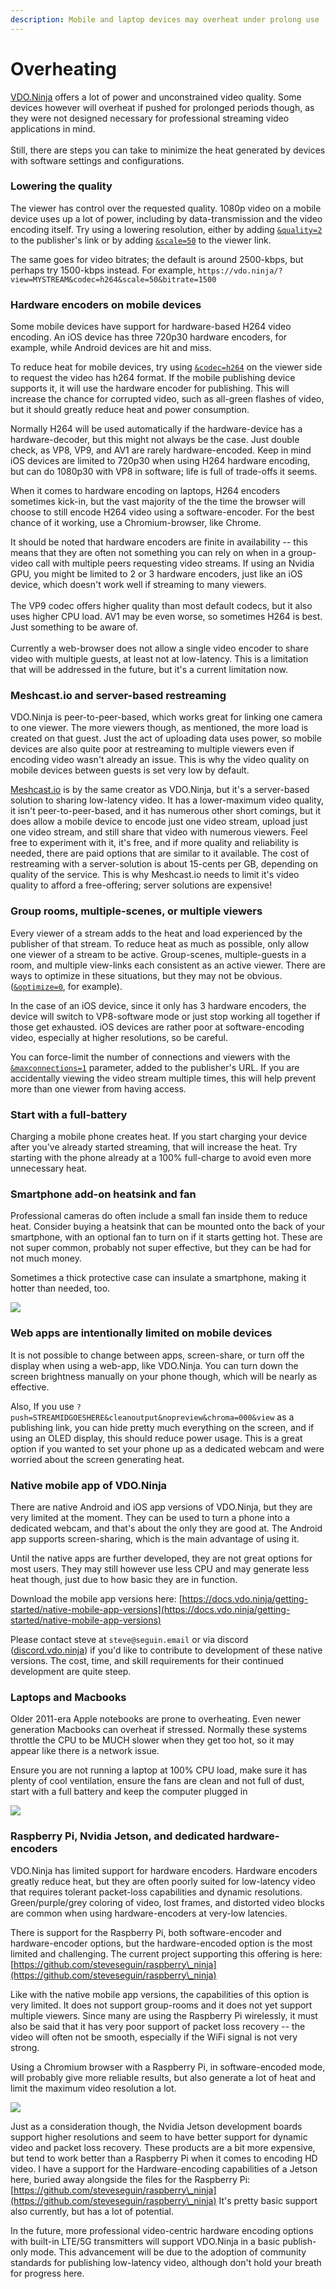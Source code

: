```yaml
---
description: Mobile and laptop devices may overheat under prolong use
---
```


# Overheating

[VDO.Ninja](https://vdo.ninja/) offers a lot of power and unconstrained video quality. Some devices however will overheat if pushed for prolonged periods though, as they were not designed necessary for professional streaming video applications in mind.\
\
Still, there are steps you can take to minimize the heat generated by devices with software settings and configurations.

### Lowering the quality&#x20;

The viewer has control over the requested quality. 1080p video on a mobile device uses up a lot of power, including by data-transmission and the video encoding itself. Try using a lowering resolution, either by adding [`&quality=2`](../advanced-settings/video-parameters/and-quality.md) to the publisher's link or by adding [`&scale=50`](../advanced-settings/view-parameters/scale.md) to the viewer link.

The same goes for video bitrates; the default is around 2500-kbps, but perhaps try 1500-kbps instead. For example, `https://vdo.ninja/?view=MYSTREAM&codec=h264&scale=50&bitrate=1500`

### Hardware encoders on mobile devices

Some mobile devices have support for hardware-based H264 video encoding. An iOS device has three 720p30 hardware encoders, for example, while Android devices are hit and miss.

To reduce heat for mobile devices, try using [`&codec=h264`](../advanced-settings/view-parameters/codec.md) on the viewer side to request the video has h264 format. If the mobile publishing device supports it, it will use the hardware encoder for publishing. This will increase the chance for corrupted video, such as all-green flashes of video, but it should greatly reduce heat and power consumption.

Normally H264 will be used automatically if the hardware-device has a hardware-decoder, but this might not always be the case. Just double check, as VP8, VP9, and AV1 are rarely hardware-encoded. Keep in mind iOS devices are limited to 720p30 when using H264 hardware encoding, but can do 1080p30 with VP8 in software; life is full of trade-offs it seems.

When it comes to hardware encoding on laptops, H264 encoders sometimes kick-in, but the vast majority of the the time the browser will choose to still encode H264 video using a software-encoder. For the best chance of it working, use a Chromium-browser, like Chrome.

It should be noted that hardware encoders are finite in availability -- this means that they are often not something you can rely on when in a group-video call with multiple peers requesting video streams. If using an Nvidia GPU, you might be limited to 2 or 3 hardware encoders, just like an iOS device, which doesn't work well if streaming to many viewers. \
\
The VP9 codec offers higher quality than most default codecs, but it also uses higher CPU load. AV1 may be even worse, so sometimes H264 is best. Just something to be aware of.\
\
Currently a web-browser does not allow a single video encoder to share video with multiple guests, at least not at low-latency. This is a limitation that will be addressed in the future, but it's a current limitation now.

### Meshcast.io and server-based restreaming

VDO.Ninja is peer-to-peer-based, which works great for linking one camera to one viewer. The more viewers though, as mentioned, the more load is created on that guest. Just the act of uploading data uses power, so mobile devices are also quite poor at restreaming to multiple viewers even if encoding video wasn't already an issue. This is why the video quality on mobile devices between guests is set very low by default.

[Meshcast.io](https://meshcast.io/) is by the same creator as VDO.Ninja, but it's a server-based solution to sharing low-latency video. It has a lower-maximum video quality, it isn't peer-to-peer-based, and it has numerous other short comings, but it does allow a mobile device to encode just one video stream, upload just one video stream, and still share that video with numerous viewers. Feel free to experiment with it, it's free, and if more quality and reliability is needed, there are paid options that are similar to it available. The cost of restreaming with a server-solution is about 15-cents per GB, depending on quality of the service. This is why Meshcast.io needs to limit it's video quality to afford a free-offering; server solutions are expensive!

### Group rooms, multiple-scenes, or multiple viewers

Every viewer of a stream adds to the heat and load experienced by the publisher of that stream. To reduce heat as much as possible, only allow one viewer of a stream to be active. Group-scenes, multiple-guests in a room, and multiple view-links each consistent as an active viewer. There are ways to optimize in these situations, but they may not be obvious. ([`&optimize=0`](../advanced-settings/view-parameters/optimize.md), for example).

In the case of an iOS device, since it only has 3 hardware encoders, the device will switch to VP8-software mode or just stop working all together if those get exhausted. iOS devices are rather poor at software-encoding video, especially at higher resolutions, so be careful.

You can force-limit the number of connections and viewers with the [`&maxconnections=1`](../source-settings/and-maxconnections.md) parameter, added to the publisher's URL. If you are accidentally viewing the video stream multiple times, this will help prevent more than one viewer from having access.

### Start with a full-battery

Charging a mobile phone creates heat. If you start charging your device after you've already started streaming, that will increase the heat. Try starting with the phone already at a 100% full-charge to avoid even more unnecessary heat.

### Smartphone add-on heatsink and fan

Professional cameras do often include a small fan inside them to reduce heat. Consider buying a heatsink that can be mounted onto the back of your smartphone, with an optional fan to turn on if it starts getting hot. These are not super common, probably not super effective, but they can be had for not much money.

Sometimes a thick protective case can insulate a smartphone, making it hotter than needed, too.&#x20;

![](<../.gitbook/assets/image (4).png>)

### Web apps are intentionally limited on mobile devices

It is not possible to change between apps, screen-share, or turn off the display when using a web-app, like VDO.Ninja. You can turn down the screen brightness manually on your phone though, which will be nearly as effective.

Also, If you use `?push=STREAMIDGOESHERE&cleanoutput&nopreview&chroma=000&view` as a publishing link, you can hide pretty much everything on the screen, and if using an OLED display, this should reduce power usage. This is a great option if you wanted to set your phone up as a dedicated webcam and were worried about the screen generating heat.

### Native mobile app of VDO.Ninja

There are native Android and iOS app versions of VDO.Ninja, but they are very limited at the moment. They can be used to turn a phone into a dedicated webcam, and that's about the only they are good at. The Android app supports screen-sharing, which is the main advantage of using it.

Until the native apps are further developed, they are not great options for most users. They may still however use less CPU and may generate less heat though, just due to how basic they are in function.

Download the mobile app versions here: [https://docs.vdo.ninja/getting-started/native-mobile-app-versions](https://docs.vdo.ninja/getting-started/native-mobile-app-versions)

Please contact steve at `steve@seguin.email` or via discord ([discord.vdo.ninja](https://discord.vdo.ninja)) if you'd like to contribute to development of these native versions. The cost, time, and skill requirements for their continued development are quite steep.

### Laptops and Macbooks

Older 2011-era Apple notebooks are prone to overheating. Even newer generation Macbooks can overheat if stressed. Normally these systems throttle the CPU to be MUCH slower when they get too hot, so it may appear like there is a network issue.&#x20;

Ensure you are not running a laptop at 100% CPU load, make sure it has plenty of cool ventilation, ensure the fans are clean and not full of dust, start with a full battery and keep the computer plugged in

![](<../.gitbook/assets/image (5).png>)

### Raspberry Pi, Nvidia Jetson, and dedicated hardware-encoders

VDO.Ninja has limited support for hardware encoders. Hardware encoders greatly reduce heat, but they are often poorly suited for low-latency video that requires tolerant packet-loss capabilities and dynamic resolutions. Green/purple/grey coloring of video, lost frames, and distorted video blocks are common when using hardware-encoders at very-low latencies.&#x20;

There is support for the Raspberry Pi, both software-encoder and hardware-encoder options, but the hardware-encoded option is the most limited and challenging. The current project supporting this offering is here: [https://github.com/steveseguin/raspberry\_ninja](https://github.com/steveseguin/raspberry\_ninja)

Like with the native mobile app versions, the capabilities of this option is very limited. It does not support group-rooms and it does not yet support multiple viewers. Since many are using the Raspberry Pi wirelessly, it must also be said that it has very poor support of packet loss recovery -- the video will often not be smooth, especially if the WiFi signal is not very strong.&#x20;

Using a Chromium browser with a Raspberry Pi, in software-encoded mode, will probably give more reliable results, but also generate a lot of heat and limit the maximum video resolution a lot.

![](<../.gitbook/assets/image (6) (1).png>)

Just as a consideration though, the Nvidia Jetson development boards support higher resolutions and seem to have better support for dynamic video and packet loss recovery. These products are a bit more expensive, but tend to work better than a Raspberry Pi when it comes to encoding HD video. I have a support for the Hardware-encoding capabilities of a Jetson here, buried away alongside the files for the Raspberry Pi: [https://github.com/steveseguin/raspberry\_ninja](https://github.com/steveseguin/raspberry\_ninja) It's pretty basic support also currently, but has a lot of potential.

In the future, more professional video-centric hardware encoding options with built-in LTE/5G transmitters will support VDO.Ninja in a basic publish-only mode. This advancement will be due to the adoption of community standards for publishing low-latency video, although don't hold your breath for progress here.
